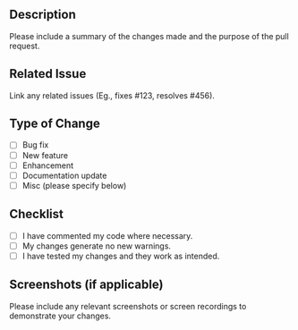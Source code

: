 ## Description

Please include a summary of the changes made and the purpose of the pull request.

## Related Issue

Link any related issues (Eg., fixes \#123, resolves \#456).

## Type of Change

- [ ] Bug fix
- [ ] New feature
- [ ] Enhancement
- [ ] Documentation update
- [ ] Misc (please specify below)

## Checklist

- [ ] I have commented my code where necessary.
- [ ] My changes generate no new warnings.
- [ ] I have tested my changes and they work as intended.

## Screenshots (if applicable)

Please include any relevant screenshots or screen recordings to demonstrate your changes.
